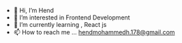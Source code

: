 - 👋 Hi, I’m Hend
- 👀 I’m interested in Frontend Development
- 🌱 I’m currently learning , React js
- 📫 How to reach me ... hendmohammedh.178@gmail.com

<!---
hend178/hend178 is a ✨ special ✨ repository because its `README.md` (this file) appears on your GitHub profile.
You can click the Preview link to take a look at your changes.
--->
